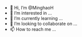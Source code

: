 - 👋 Hi, I’m @MinghaoH
- 👀 I’m interested in ...
- 🌱 I’m currently learning ...
- 💞️ I’m looking to collaborate on ...
- 📫 How to reach me ...

<!---
MinghaoH/MinghaoH is a ✨ special ✨ repository because its `README.md` (this file) appears on your GitHub profile.
You can click the Preview link to take a look at your changes.
--->
